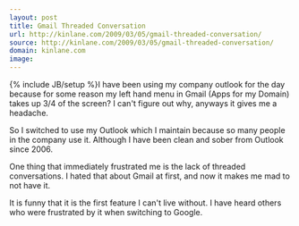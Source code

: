 ```yaml
---
layout: post
title: Gmail Threaded Conversation
url: http://kinlane.com/2009/03/05/gmail-threaded-conversation/
source: http://kinlane.com/2009/03/05/gmail-threaded-conversation/
domain: kinlane.com
image: 
---
```

{% include JB/setup %}I have been using my company outlook for the day because for some reason my left hand menu in Gmail (Apps for my Domain) takes up 3/4 of the screen?  I can't figure out why, anyways it gives me a headache.

So I switched to use my Outlook which I maintain because so many people in the company use it.  Although I have been clean and sober from Outlook since 2006.   

One thing that immediately frustrated me is the lack of threaded conversations.  I hated that about Gmail at first, and now it makes me mad to not have it.

It is funny that it is the first feature I can't live without.  I have heard others who were frustrated by it when switching to Google.
